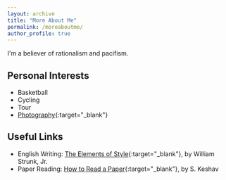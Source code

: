 ```yaml
---
layout: archive
title: "More About Me"
permalink: /moreaboutme/
author_profile: true
---
```


I'm a believer of rationalism and pacifism.

## Personal Interests
  * Basketball
  * Cycling
  * Tour
  * [Photography](https://sites.google.com/site/ruitaosphotograph/){:target="_blank"}


## Useful Links
  * English Writing: [The Elements of Style](http://www.crockford.com/wrrrld/style.html){:target="_blank"}, by William Strunk, Jr.
  * Paper Reading: [How to Read a Paper](http://blizzard.cs.uwaterloo.ca/keshav/home/Papers/data/07/paper-reading.pdf){:target="_blank"}, by S. Keshav

